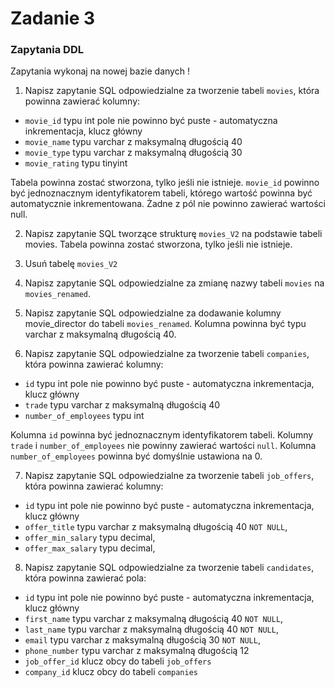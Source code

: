 # Zadanie 3

### Zapytania DDL

Zapytania wykonaj na nowej bazie danych !

1) Napisz zapytanie SQL odpowiedzialne za tworzenie tabeli `movies`, która powinna zawierać kolumny:
 - `movie_id` typu int pole nie powinno być puste - automatyczna inkrementacja, klucz główny
 - `movie_name` typu varchar z maksymalną długością 40
 - `movie_type` typu varchar z maksymalną długością 30
 - `movie_rating` typu tinyint

Tabela powinna zostać stworzona, tylko jeśli nie istnieje. `movie_id` powinno być jednoznacznym identyfikatorem tabeli, którego wartość powinna być automatycznie inkrementowana. Żadne z pól nie powinno zawierać wartości null.

2) Napisz zapytanie SQL tworzące strukturę `movies_V2` na podstawie tabeli movies. Tabela powinna zostać stworzona, tylko jeśli nie istnieje.

3) Usuń tabelę `movies_V2`

4) Napisz zapytanie SQL odpowiedzialne za zmianę nazwy tabeli `movies` na `movies_renamed`.

5) Napisz zapytanie SQL odpowiedzialne za dodawanie kolumny movie_director do tabeli `movies_renamed`. Kolumna powinna być typu varchar z maksymalną długością 40.

6) Napisz zapytanie SQL odpowiedzialne za tworzenie tabeli `companies`, która powinna zawierać kolumny:
  - `id` typu int pole nie powinno być puste - automatyczna inkrementacja, klucz główny
  - `trade` typu varchar z maksymalną długością 40
  - `number_of_employees` typu int
    
Kolumna `id` powinna być jednoznacznym identyfikatorem tabeli. Kolumny `trade` i `number_of_employees` nie powinny zawierać wartości `null`. Kolumna `number_of_employees` powinna być domyślnie ustawiona na 0.


7) Napisz zapytanie SQL odpowiedzialne za tworzenie tabeli `job_offers`, która powinna zawierać kolumny:
  - `id` typu int pole nie powinno być puste - automatyczna inkrementacja, klucz główny
  - `offer_title` typu varchar z maksymalną długością 40 `NOT NULL`,
  - `offer_min_salary` typu decimal,
  - `offer_max_salary` typu decimal,

8) Napisz zapytanie SQL odpowiedzialne za tworzenie tabeli `candidates`, która powinna zawierać pola:
 - `id` typu int pole nie powinno być puste - automatyczna inkrementacja, klucz główny
 - `first_name` typu varchar z maksymalną długością 40 `NOT NULL`,
 - `last_name` typu varchar z maksymalną długością 40 `NOT NULL`,
 - `email` typu varchar z maksymalną długością 30 `NOT NULL`,
 - `phone_number` typu varchar z maksymalną długością 12
 - `job_offer_id` klucz obcy do tabeli `job_offers` 
 - `company_id` klucz obcy do tabeli `companies`
